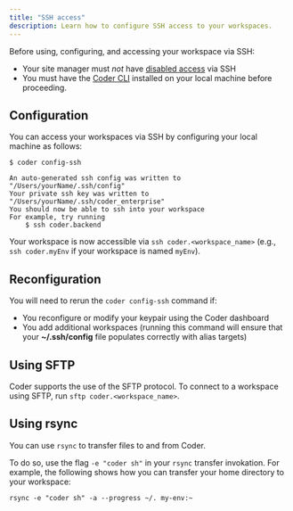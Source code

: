 ```yaml
---
title: "SSH access"
description: Learn how to configure SSH access to your workspaces.
---
```


Before using, configuring, and accessing your workspace via SSH:

- Your site manager must _not_ have
  [disabled access](../admin/workspace-management/ssh-access.md) via SSH
- You must have the [Coder CLI](../cli/index.md) installed on your local machine
  before proceeding.

## Configuration

You can access your workspaces via SSH by configuring your local machine as
follows:

```console
$ coder config-ssh

An auto-generated ssh config was written to "/Users/yourName/.ssh/config"
Your private ssh key was written to "/Users/yourName/.ssh/coder_enterprise"
You should now be able to ssh into your workspace
For example, try running
    $ ssh coder.backend
```

Your workspace is now accessible via `ssh coder.<workspace_name>` (e.g.,
`ssh coder.myEnv` if your workspace is named `myEnv`).

## Reconfiguration

You will need to rerun the `coder config-ssh` command if:

- You reconfigure or modify your keypair using the Coder dashboard
- You add additional workspaces (running this command will ensure that your
  **~/.ssh/config** file populates correctly with alias targets)

## Using SFTP

Coder supports the use of the SFTP protocol. To connect to a workspace using
SFTP, run `sftp coder.<workspace_name>`.

## Using rsync

You can use `rsync` to transfer files to and from Coder.

To do so, use the flag `-e "coder sh"` in your `rsync` transfer invokation. For
example, the following shows how you can transfer your home directory to your
workspace:

```console
rsync -e "coder sh" -a --progress ~/. my-env:~
```
